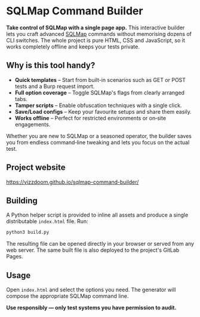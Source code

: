 # SQLMap Command Builder

**Take control of SQLMap with a single page app.** This interactive builder lets you craft advanced [SQLMap](https://github.com/sqlmapproject/sqlmap) commands without memorising dozens of CLI switches. The whole project is pure HTML, CSS and JavaScript, so it works completely offline and keeps your tests private.

## Why is this tool handy?

- **Quick templates** – Start from built-in scenarios such as GET or POST tests and a Burp request import.
- **Full option coverage** – Toggle SQLMap's flags from clearly arranged tabs.
- **Tamper scripts** – Enable obfuscation techniques with a single click.
- **Save/Load configs** – Keep your favourite setups and share them easily.
- **Works offline** – Perfect for restricted environments or on‑site engagements.

Whether you are new to SQLMap or a seasoned operator, the builder saves you from endless command‑line tweaking and lets you focus on the actual test.

## Project website

<https://vizzdoom.github.io/sqlmap-command-builder/>

## Building

A Python helper script is provided to inline all assets and produce a single distributable `index.html` file. Run:

```bash
python3 build.py
```

The resulting file can be opened directly in your browser or served from any web server. The same built file is also deployed to the project's GitLab Pages.

## Usage

Open `index.html` and select the options you need. The generator will compose the appropriate SQLMap command line.

**Use responsibly — only test systems you have permission to audit.**


